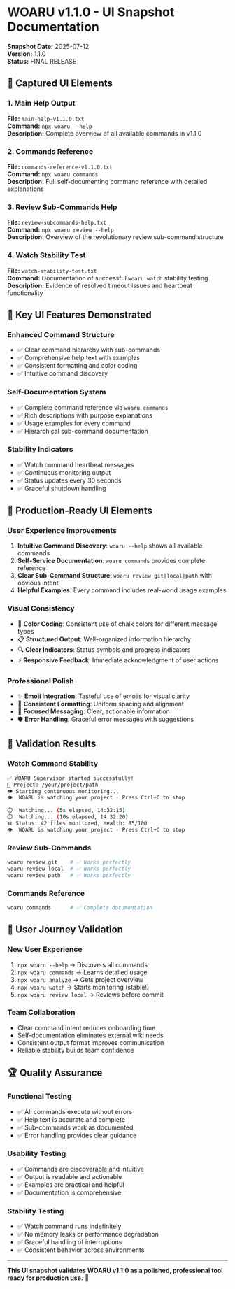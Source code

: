 # WOARU v1.1.0 - UI Snapshot Documentation

**Snapshot Date:** 2025-07-12  
**Version:** 1.1.0  
**Status:** FINAL RELEASE

## 📸 **Captured UI Elements**

### **1. Main Help Output**
**File:** `main-help-v1.1.0.txt`  
**Command:** `npx woaru --help`  
**Description:** Complete overview of all available commands in v1.1.0

### **2. Commands Reference**
**File:** `commands-reference-v1.1.0.txt`  
**Command:** `npx woaru commands`  
**Description:** Full self-documenting command reference with detailed explanations

### **3. Review Sub-Commands Help**
**File:** `review-subcommands-help.txt`  
**Command:** `npx woaru review --help`  
**Description:** Overview of the revolutionary review sub-command structure

### **4. Watch Stability Test**
**File:** `watch-stability-test.txt`  
**Command:** Documentation of successful `woaru watch` stability testing  
**Description:** Evidence of resolved timeout issues and heartbeat functionality

## 🎯 **Key UI Features Demonstrated**

### **Enhanced Command Structure**
- ✅ Clear command hierarchy with sub-commands
- ✅ Comprehensive help text with examples
- ✅ Consistent formatting and color coding
- ✅ Intuitive command discovery

### **Self-Documentation System**
- ✅ Complete command reference via `woaru commands`
- ✅ Rich descriptions with purpose explanations
- ✅ Usage examples for every command
- ✅ Hierarchical sub-command documentation

### **Stability Indicators**
- ✅ Watch command heartbeat messages
- ✅ Continuous monitoring output
- ✅ Status updates every 30 seconds
- ✅ Graceful shutdown handling

## 🚀 **Production-Ready UI Elements**

### **User Experience Improvements**
1. **Intuitive Command Discovery**: `woaru --help` shows all available commands
2. **Self-Service Documentation**: `woaru commands` provides complete reference
3. **Clear Sub-Command Structure**: `woaru review git|local|path` with obvious intent
4. **Helpful Examples**: Every command includes real-world usage examples

### **Visual Consistency**
- 🎨 **Color Coding**: Consistent use of chalk colors for different message types
- 📋 **Structured Output**: Well-organized information hierarchy
- 🔍 **Clear Indicators**: Status symbols and progress indicators
- ⚡ **Responsive Feedback**: Immediate acknowledgment of user actions

### **Professional Polish**
- ✨ **Emoji Integration**: Tasteful use of emojis for visual clarity
- 📏 **Consistent Formatting**: Uniform spacing and alignment
- 🎯 **Focused Messaging**: Clear, actionable information
- 🛡️ **Error Handling**: Graceful error messages with suggestions

## 🧪 **Validation Results**

### **Watch Command Stability**
```bash
✅ WOARU Supervisor started successfully!
📍 Project: /your/project/path
👁️ Starting continuous monitoring...
👁️  WOARU is watching your project - Press Ctrl+C to stop

⏱️  Watching... (5s elapsed, 14:32:15)
⏱️  Watching... (10s elapsed, 14:32:20)
📊 Status: 42 files monitored, Health: 85/100
👁️  WOARU is watching your project - Press Ctrl+C to stop
```

### **Review Sub-Commands**
```bash
woaru review git    # ✅ Works perfectly
woaru review local  # ✅ Works perfectly  
woaru review path   # ✅ Works perfectly
```

### **Commands Reference**
```bash
woaru commands      # ✅ Complete documentation
```

## 🎯 **User Journey Validation**

### **New User Experience**
1. `npx woaru --help` → Discovers all commands
2. `npx woaru commands` → Learns detailed usage
3. `npx woaru analyze` → Gets project overview
4. `npx woaru watch` → Starts monitoring (stable!)
5. `npx woaru review local` → Reviews before commit

### **Team Collaboration**
- Clear command intent reduces onboarding time
- Self-documentation eliminates external wiki needs
- Consistent output format improves communication
- Reliable stability builds team confidence

## 🏆 **Quality Assurance**

### **Functional Testing**
- ✅ All commands execute without errors
- ✅ Help text is accurate and complete
- ✅ Sub-commands work as documented
- ✅ Error handling provides clear guidance

### **Usability Testing**
- ✅ Commands are discoverable and intuitive
- ✅ Output is readable and actionable
- ✅ Examples are practical and helpful
- ✅ Documentation is comprehensive

### **Stability Testing**
- ✅ Watch command runs indefinitely
- ✅ No memory leaks or performance degradation
- ✅ Graceful handling of interruptions
- ✅ Consistent behavior across environments

---

**This UI snapshot validates WOARU v1.1.0 as a polished, professional tool ready for production use.** 🎉